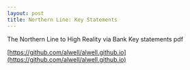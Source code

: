 ```yaml
---
layout: post
title: Northern Line: Key Statements
---
```


The Northern Line to High Reality via Bank
Key statements pdf

[https://github.com/alwell/alwell.github.io](https://github.com/alwell/alwell.github.io)
